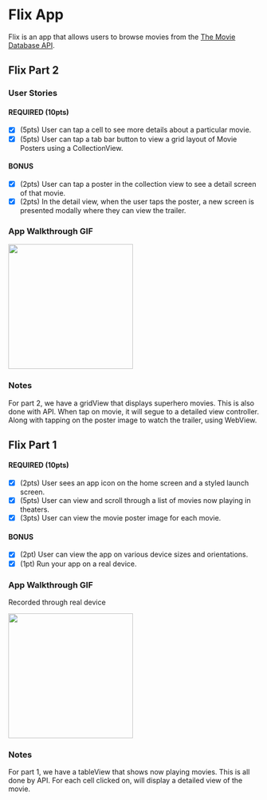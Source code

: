 # Flix App

Flix is an app that allows users to browse movies from the [The Movie Database API](http://docs.themoviedb.apiary.io/#).

## Flix Part 2

### User Stories

#### REQUIRED (10pts)
- [X] (5pts) User can tap a cell to see more details about a particular movie.
- [X] (5pts) User can tap a tab bar button to view a grid layout of Movie Posters using a CollectionView.

#### BONUS
- [X] (2pts) User can tap a poster in the collection view to see a detail screen of that movie.
- [X] (2pts) In the detail view, when the user taps the poster, a new screen is presented modally where they can view the trailer.

### App Walkthrough GIF

<img src="http://g.recordit.co/tno7xEOEvb.gif" width=250><br>

### Notes
For part 2, we have a gridView that displays superhero movies. This is also done with API. When tap on movie, it will segue to a detailed view controller. Along with tapping on the poster image to watch the trailer, using WebView. 


## Flix Part 1

#### REQUIRED (10pts)
- [X] (2pts) User sees an app icon on the home screen and a styled launch screen.
- [X] (5pts) User can view and scroll through a list of movies now playing in theaters.
- [X] (3pts) User can view the movie poster image for each movie.

#### BONUS
- [X] (2pt) User can view the app on various device sizes and orientations.
- [X] (1pt) Run your app on a real device.

### App Walkthrough GIF
Recorded through real device 

<img src="http://g.recordit.co/vVGhtOxZ9c.gif" width=250><br>

### Notes
For part 1, we have a tableView that shows now playing movies. This is all done by API. For each cell clicked
on, will display a detailed view of the movie. 
